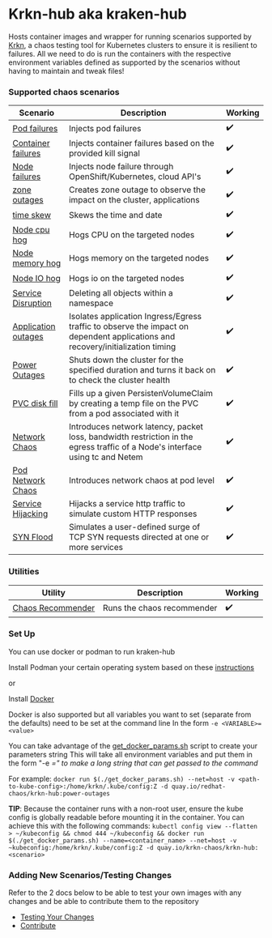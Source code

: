 # Krkn-hub aka kraken-hub

Hosts container images and wrapper for running scenarios supported by [Krkn](https://github.com/krkn-chaos/krkn), a chaos testing tool for Kubernetes clusters to ensure it is resilient to failures. All we need to do is run the containers with the respective environment variables defined as supported by the scenarios without having to maintain and tweak files!


### Supported chaos scenarios

Scenario   | Description                                                      | Working
------------------------------------------- |------------------------------------------------------------------| -------------------- |  
[Pod failures](docs/pod-scenarios.md) | Injects pod failures                                             | :heavy_check_mark: |
[Container failures](docs/container-scenarios.md) | Injects container failures based on the provided kill signal     | :heavy_check_mark: | 
[Node failures](docs/node-scenarios.md) | Injects node failure through OpenShift/Kubernetes, cloud API's   | :heavy_check_mark: |
[zone outages](docs/zone-outages.md) | Creates zone outage to observe the impact on the cluster, applications | :heavy_check_mark: |
[time skew](docs/time-scenarios.md) | Skews the time and date                                          | :heavy_check_mark: |
[Node cpu hog](docs/node-cpu-hog.md) | Hogs CPU on the targeted nodes                                   | :heavy_check_mark: |
[Node memory hog](docs/node-memory-hog.md) | Hogs memory on the targeted nodes                                | :heavy_check_mark:  |
[Node IO hog](docs/node-io-hog.md) | Hogs io on the targeted nodes                                    | :heavy_check_mark: |
[Service Disruption](docs/service-disruption-scenarios.md) | Deleting all objects within a namespace                          | :heavy_check_mark: | 
[Application outages](docs/application-outages.md) | Isolates application Ingress/Egress traffic to observe the impact on dependent applications and recovery/initialization timing | :heavy_check_mark: |
[Power Outages](docs/power-outages.md) | Shuts down the cluster for the specified duration and turns it back on to check the cluster health | :heavy_check_mark: |
[PVC disk fill](docs/pvc-scenarios.md) | Fills up a given PersistenVolumeClaim by creating a temp file on the PVC from a pod associated with it | :heavy_check_mark: |
[Network Chaos](docs/network-chaos.md) | Introduces network latency, packet loss, bandwidth restriction in the egress traffic of a Node's interface using tc and Netem | :heavy_check_mark: | 
[Pod Network Chaos](docs/pod-network-chaos.md) | Introduces network chaos at pod level                            | :heavy_check_mark: |
[Service Hijacking](docs/service-hijacking.md) | Hijacks a service http traffic to simulate custom HTTP responses | :heavy_check_mark: |
[SYN Flood](docs/syn-flood.md) | Simulates a user-defined surge of TCP SYN requests directed at one or more services | :heavy_check_mark: |

### Utilities

Utility | Description | Working|
--------|-------------|--------|
[Chaos Recommender](docs/chaos-recommender.md) | Runs the chaos recommender | :heavy_check_mark: |


### Set Up 
You can use docker or podman to run kraken-hub

Install Podman your certain operating system based on these [instructions](https://podman.io/getting-started/installation) 

or 

Install [Docker](https://docs.docker.com/engine/install/)

Docker is also supported but all variables you want to set (separate from the defaults) need to be set at the command line
In the form `-e <VARIABLE>=<value>`

You can take advantage of the [get_docker_params.sh](get_docker_params.sh) script to create your parameters string
This will take all environment variables and put them in the form "-e <var>=<value>" to make a long string that can get passed to the command

For example: 
`docker run $(./get_docker_params.sh) --net=host -v <path-to-kube-config>:/home/krkn/.kube/config:Z -d quay.io/redhat-chaos/krkn-hub:power-outages`

**TIP**: Because the container runs with a non-root user, ensure the kube config is globally readable before mounting it in the container. You can achieve this with the following commands:
```kubectl config view --flatten > ~/kubeconfig && chmod 444 ~/kubeconfig && docker run $(./get_docker_params.sh) --name=<container_name> --net=host -v ~kubeconfig:/home/krkn/.kube/config:Z -d quay.io/krkn-chaos/krkn-hub:<scenario>```

### Adding New Scenarios/Testing Changes

Refer to the 2 docs below to be able to test your own images with any changes and be able to contribute them to the repository

- [Testing Your Changes](docs/test_your_changes.md)
- [Contribute](docs/contribute.md)
